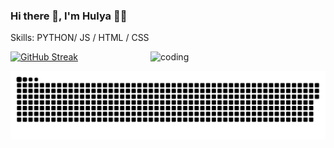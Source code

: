 ### Hi there 👋, I'm Hulya 👩‍💻


Skills: PYTHON/ JS / HTML / CSS

<img align="right" alt="coding" width="280" src="https://media.tenor.com/rePDfDWO3XoAAAAd/hacking.gif">
 
[![GitHub Streak](http://github-readme-streak-stats.herokuapp.com?user=Hulyamr13&theme=dark&background=000000)](https://git.io/streak-stats)


![Snake animation](https://github.com/Hulyamr13/Hulyamr13/blob/output/github-contribution-grid-snake.svg)
